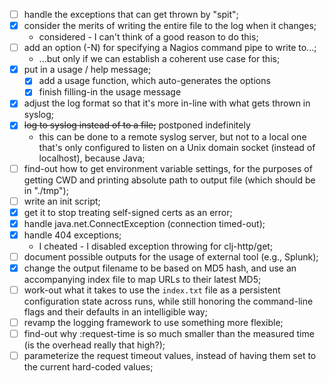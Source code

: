  - [ ] handle the exceptions that can get thrown by "spit";
 - [X] consider the merits of writing the entire file to the log when it changes;
   - considered - I can't think of a good reason to do this;
 - [ ] add an option (-N) for specifying a Nagios command pipe to write to...;
   - ...but only if we can establish a coherent use case for this;
 - [X] put in a usage / help message;
   - [X] add a usage function, which auto-generates the options
   - [X] finish filling-in the usage message
 - [X] adjust the log format so that it's more in-line with what gets thrown in syslog;
 - [X] ~~log to syslog instead of to a file;~~ postponed indefinitely
   - this can be done to a remote syslog server, but not to a local
     one that's only configured to listen on a Unix domain socket
     (instead of localhost), because Java;
 - [ ] find-out how to get environment variable settings, for the purposes of
       getting CWD and printing absolute path to output file (which should be
       in "./tmp");
 - [ ] write an init script;
 - [X] get it to stop treating self-signed certs as an error;
 - [X] handle java.net.ConnectException (connection timed-out);
 - [X] handle 404 exceptions;
   - I cheated - I disabled exception throwing for clj-http/get;
 - [ ] document possible outputs for the usage of external tool (e.g., Splunk);
 - [X] change the output filename to be based on MD5 hash, and use an
       accompanying index file to map URLs to their latest MD5;
 - [ ] work-out what it takes to use the `index.txt` file as a persistent
       configuration state across runs, while still honoring the command-line
       flags and their defaults in an intelligible way;
 - [ ] revamp the logging framework to use something more flexible;
 - [ ] find-out why :request-time is so much smaller than the measured time (is
       the overhead really that high?);
 - [ ] parameterize the request timeout values, instead of having them set to
       the current hard-coded values;
